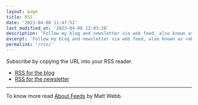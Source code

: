 ```yaml
---
layout: page
title: RSS
date: '2023-04-08 11:47:52'
last_modified_at: '2023-04-08 12:03:26'
description: 'Follow my blog and newsletter via web feed, also known as RSS feed.'
excerpt: 'Follow my blog and newsletter via web feed, also known as <abbr title="Really Simple Syndication">RSS</abbr> feed.'
permalink: '/rss/'
---
```

Subscribe by copying the URL into your RSS reader.

- [RSS for the blog](/feed.xml)
- [RSS for the newsletter](/newsletter.xml)

---
To know more read [About Feeds](https://aboutfeeds.com/) by Matt Webb.